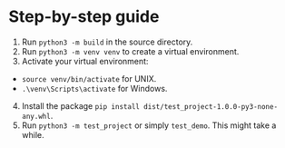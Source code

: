 # Step-by-step guide
1. Run `python3 -m build` in the source directory.
2. Run `python3 -m venv venv` to create a virtual environment.
3. Activate your virtual environment:
- `source venv/bin/activate` for UNIX.
- `.\venv\Scripts\activate` for Windows.
4. Install the package `pip install dist/test_project-1.0.0-py3-none-any.whl`.
5. Run `python3 -m test_project` or simply `test_demo`. This might take a while.